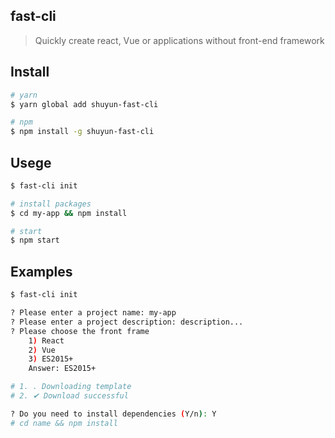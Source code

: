 ## fast-cli

> Quickly create react, Vue or applications without front-end framework

## Install
```bash
# yarn
$ yarn global add shuyun-fast-cli

# npm
$ npm install -g shuyun-fast-cli
```

## Usege

```bash
$ fast-cli init

# install packages
$ cd my-app && npm install

# start
$ npm start
```

## Examples
```bash
$ fast-cli init

? Please enter a project name: my-app
? Please enter a project description: description...
? Please choose the front frame
    1) React
    2) Vue
    3) ES2015+
    Answer: ES2015+

# 1. . Downloading template
# 2. ✔ Download successful

? Do you need to install dependencies (Y/n): Y
# cd name && npm install
```
